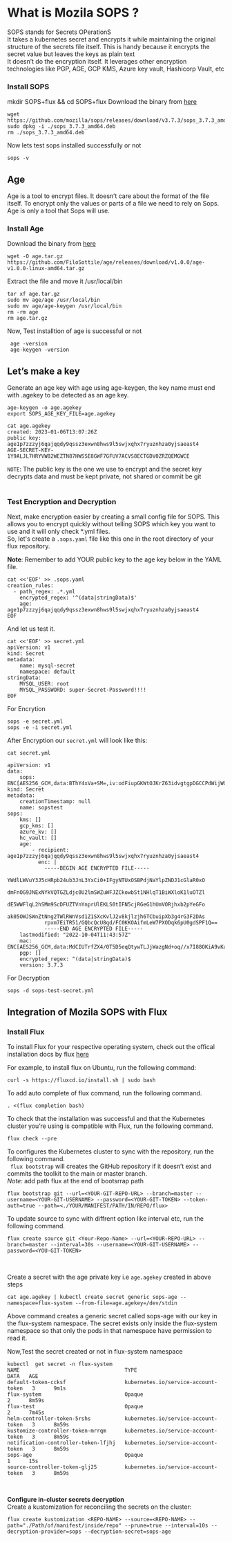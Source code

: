 # What is Mozila SOPS ?
<summary> SOPS stands for  Secrets OPerationS </summary>
<summary> It takes a kubernetes secret and encrypts it while maintaining the original structure of the secrets file itself. This is handy because it encrypts the secret value but leaves the keys as plain text </summary>
<summary> It doesn’t do the encryption itself. It leverages other encryption technologies like PGP, AGE, GCP KMS, Azure key vault, Hashicorp Vault, etc </summary> 

### Install SOPS
mkdir SOPS+flux  && cd SOPS+flux
Download the binary from [here](https://github.com/mozilla/sops/releases)
```
wget https://github.com/mozilla/sops/releases/download/v3.7.3/sops_3.7.3_amd64.deb
sudo dpkg -i ./sops_3.7.3_amd64.deb
rm ./sops_3.7.3_amd64.deb
```
Now lets test sops installed successfully or not
```
sops -v
```


## Age
Age is a tool to encrypt files. It doesn’t care about the format of the file itself. To encrypt only the values or parts of a file we need to rely on Sops. Age is only a tool that Sops will use.

### Install Age
Download the binary from [here](https://github.com/FiloSottile/age/releases)
```
wget -O age.tar.gz https://github.com/FiloSottile/age/releases/download/v1.0.0/age-v1.0.0-linux-amd64.tar.gz
```

Extract the file and move it /usr/local/bin
```
tar xf age.tar.gz
sudo mv age/age /usr/local/bin
sudo mv age/age-keygen /usr/local/bin
rm -rm age
rm age.tar.gz
```
Now, Test installtion of age is successful or not
```
 age -version
 age-keygen -version
```
## Let’s make a key
Generate an age key with age using age-keygen, the key name must end with .agekey to be detected as an age key.
```
age-keygen -o age.agekey
export SOPS_AGE_KEY_FILE=age.agekey
```
```
cat age.agekey
created: 2023-01-06T13:07:26Z
public key: age1p7zzzyj6qajqqdy9qssz3exwn8hws9l5swjxqhx7ryuznhza0yjsaeast4
AGE-SECRET-KEY-1Y9ALJL7HRYVW82WEZTN87HWSSE8GWF7GFUV7ACVS8ECTGDV0ZRZQEMGWCE
```
`NOTE`: The public key is the one we use to encrypt and the secret key decrypts data and must be kept private, not shared or commit be git 
<br> 
<br>

### Test Encryption and Decryption 
Next, make encryption easier by creating a small config file for SOPS. This allows you to encrypt quickly without telling SOPS which key you want to use and it will only check *.yml files. <br>
So, let's create a `.sops.yaml` file like this one in the root directory of your flux repository.

**Note**: Remember to add YOUR public key to the age key below in the YAML file.
```
cat <<'EOF' >> .sops.yaml
creation_rules:
  - path_regex: .*.yml
    encrypted_regex: '^(data|stringData)$'
    age: age1p7zzzyj6qajqqdy9qssz3exwn8hws9l5swjxqhx7ryuznhza0yjsaeast4
EOF
```
And let us test it.

```
cat <<'EOF' >> secret.yml
apiVersion: v1
kind: Secret
metadata:
    name: mysql-secret
    namespace: default
stringData:
    MYSQL_USER: root
    MYSQL_PASSWORD: super-Secret-Password!!!!
EOF
```
For Encrytion
```
sops -e secret.yml
sops -e -i secret.yml
```
After Encryption our `secret.yml` will look like this:
```
cat secret.yml

apiVersion: v1
data:
    sops: ENC[AES256_GCM,data:BThY4xVa+SM=,iv:odFiupGKWtOJKrZ63idvgtgpDGCCPdWijWQb1NTeIDY=,tag:D3oFsdOYFHkvlTFUyq6s9Q==,type:str]
kind: Secret
metadata:
    creationTimestamp: null
    name: sopstest
sops:
    kms: []
    gcp_kms: []
    azure_kv: []
    hc_vault: []
    age:
        - recipient: age1p7zzzyj6qajqqdy9qssz3exwn8hws9l5swjxqhx7ryuznhza0yjsaeast4
          enc: |
            -----BEGIN AGE ENCRYPTED FILE-----
            YWdlLWVuY3J5cHRpb24ub3JnL3YxCi0+IFgyNTUxOSBPdjNaYlpZNDJ1cGlaR0xO
            dmFnOG9JNExNYkVQTGZLdjc0U2lmSWZuWFJZCkowbSt1NHlqT1BiWXloK1luOTZl
            dE5WWFlqL2hSMm9ScDFUZTVnYnprUlEKLS0tIFN5cjRGeG1hUmVORjhxb2pYeGFo
            ak05OWJSWnZtNng2TWlRWnVsd1Z1SXcKvlJ2v8kjlzjh6TCbuipXb3g4rG3F2DAs
            rpxm7EiTR51/GQbcQcU8qd/FC0KKOAifmLeW7PXODqk6pU0gdSPF1Q==
            -----END AGE ENCRYPTED FILE-----
    lastmodified: "2022-10-04T11:43:57Z"
    mac: ENC[AES256_GCM,data:MdCIUTrfZX4/0T5D5eqQtywTLJjWazgNd+oq//x7I88OKiA9vKuG22/K0rn7I6Rc9Motbilf3lCbz1Une8HJ9Z1L9BVcaFJJid13TCTm01+E//vCKNJwDfjnX5IkemUlsrPnWN/2IoIvqlgeUZUKZmfIzYWBAKvkYDz9L3DsRFo=,iv:ZtPtLBUw00g8C+UBNwvfgTcjzGpumv3xkMS8ClmVmA4=,tag:1kXPMR8+scKwAg1nKhz5QA==,type:str]
    pgp: []
    encrypted_regex: ^(data|stringData)$
    version: 3.7.3
```
For Decryption
```
sops -d sops-test-secret.yml
```

## Integration of Mozila SOPS with Flux
### Install Flux
To install Flux for your respective operating system, check out the offical installation docs by flux [here](https://fluxcd.io/flux/installation/)

For example, to install flux on  Ubuntu, run the following command:
```
curl -s https://fluxcd.io/install.sh | sudo bash
```

To add auto complete of flux command, run the following command.
```
. <(flux completion bash)
```

To check that the installation was successful and that the Kubernetes cluster you’re using is compatible with Flux, run the following command.
```
flux check --pre
```

To configures the Kubernetes cluster to sync with the repository, run the following command. <br>
`` flux bootstrap`` will creates the GitHub repository if it doesn’t exist and commits the toolkit to the main or master branch. <br>
*Note:* add path flux at the end of bootsrrap path
```
flux bootstrap git --url=<YOUR-GIT-REPO-URL> --branch=master --username=<YOUR-GIT-USERNAME> --password=<YOUR-GIT-TOKEN> --token-auth=true --path=<./YOUR/MANIFEST/PATH/IN/REPO/flux>
```
To update source to sync with diffrent option like interval etc, run the following command.
```
flux create source git <Your-Repo-Name> --url=<YOUR-REPO-URL> --branch=master --interval=30s --username=<YOUR-GIT-USERNAME> --password=<YOU-GIT-TOKEN>
```
<br>

Create a secret with the age private key i.e `age.agekey` created in above steps
```
cat age.agekey | kubectl create secret generic sops-age --namespace=flux-system --from-file=age.agekey=/dev/stdin
```
Above command creates a generic secret called sops-age with our key in the flux-system namespace. The secret exists only inside the flux-system namespace so that only the pods in that namespace have permission to read it. <br>

Now,Test the secret created or not in flux-system namespace
```
kubectl  get secret -n flux-system
NAME                                  TYPE                                  DATA   AGE
default-token-ccksf                   kubernetes.io/service-account-token   3      9m1s
flux-system                           Opaque                                2      8m59s
flux-test                             Opaque                                2      7m45s
helm-controller-token-5rshs           kubernetes.io/service-account-token   3      8m59s
kustomize-controller-token-mrrqm      kubernetes.io/service-account-token   3      8m59s
notification-controller-token-lfjhj   kubernetes.io/service-account-token   3      8m59s
sops-age                              Opaque                                1      15s
source-controller-token-glj25         kubernetes.io/service-account-token   3      8m59s

```
<br>

**Configure in-cluster secrets decryption**  <br>
Create a kustomization for reconciling the secrets on the cluster:

```
flux create kustomization <REPO-NAME> --source=<REPO-NAME> --path="./Path/of/manifest/inside/repo" --prune=true --interval=10s --decryption-provider=sops --decryption-secret=sops-age
```




